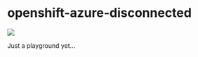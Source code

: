 # openshift-azure-disconnected

<a href="https://portal.azure.com/#create/Microsoft.Template/uri/https://raw.githubusercontent.com/goetzrieger/openshift-azure-disconnected/master/azuredeploy.json" target="_blank"><img src="http://azuredeploy.net/deploybutton.png"/></a>

Just a playground yet...
